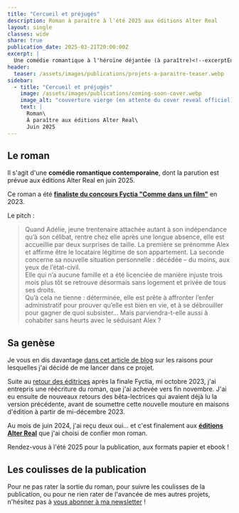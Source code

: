 ```yaml
---
title: "Cercueil et préjugés"
description: Roman à paraître à l'été 2025 aux éditions Alter Real
layout: single
classes: wide
share: true
publication_date: 2025-03-21T20:00:00Z
excerpt: |
  Une comédie romantique à l'héroïne déjantée (à paraître)<!--excerptEnd-->
header:
  teaser: /assets/images/publications/projets-a-paraitre-teaser.webp
sidebar:
  - title: "Cercueil et préjugés"
    image: /assets/images/publications/coming-soon-cover.webp
    image_alt: "couverture vierge (en attente du cover reveal officiel)"
    text: |
      Roman\
      À paraître aux éditions Alter Real\
      Juin 2025
---
```


## Le roman

Il s'agit d'une **comédie romantique contemporaine**, dont la parution est prévue aux éditions Alter Real en juin&nbsp;2025.

Ce roman a été <a href="https://www.fyctia.com/blog/articles/833" target="_blank">**finaliste du concours Fyctia "Comme dans un film"**</a> en 2023.

Le pitch&nbsp;:
> Quand Adélie, jeune trentenaire attachée autant à son indépendance qu’à son célibat, rentre chez elle après une longue absence, elle est accueillie par deux surprises de taille. La première se prénomme Alex et affirme être le locataire légitime de son appartement. La seconde concerne sa nouvelle situation personnelle&nbsp;: décédée – du moins, aux yeux de l’état-civil.
> <br />Elle qui n’a aucune famille et a été licenciée de manière injuste trois mois plus tôt se retrouve désormais sans logement et privée de tous ses droits.
> <br />Qu’à cela ne tienne&nbsp;: déterminée, elle est prête à affronter l’enfer administratif pour prouver qu’elle est bien en vie, et à se débrouiller pour gagner de quoi subsister… Mais parviendra-t-elle aussi à cohabiter sans heurts avec le séduisant Alex&nbsp;?


## Sa genèse

Je vous en dis davantage [dans cet article de blog](/ecriture/2023/03/31/objectifs-écriture-2023.html#pourquoi-le-concours-fyctia) sur les raisons pour lesquelles j'ai décidé de me lancer dans ce projet.

Suite au [retour des éditrices](/newsletter/2023-11-05/#cercueil-et-pr%C3%A9jug%C3%A9s-affaire-%C3%A0-suivre) après la finale Fyctia, mi octobre 2023, j'ai entrepris une réécriture du roman, que j'ai achevée vers fin novembre. J'ai eu ensuite de nouveaux retours des bêta-lectrices qui avaient déjà lu la version précédente, avant de soumettre cette nouvelle mouture en maisons d'édition à partir de mi-décembre 2023.

Au mois de juin&nbsp;2024, j'ai reçu deux oui&hellip; et c'est finalement aux **<a href="https://editions-alter-real.com/" target="_blank">éditions Alter Real</a>** que j'ai choisi de confier mon roman.

Rendez-vous à l'été&nbsp;2025 pour la publication, aux formats papier et ebook&nbsp;!



## Les coulisses de la publication

Pour ne pas rater la sortie du roman, pour suivre les coulisses de la publication, ou pour ne rien rater de l'avancée de mes autres projets, n'hésitez pas à <a href="{{ '/newsletter' | relative_url }}">vous abonner à ma newsletter</a>&nbsp;!

